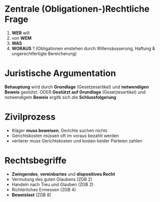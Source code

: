 # Zentrale (Obligationen-)Rechtliche Frage
1. **WER** will
2. von **WEM**
3. **WAS**
4. **WORAUS** ? (Obligationen enstehen durch Willensäusserung, Haftung & ungerechtfertigte Bereicherung)


# Juristische Argumentation

**Behauptung** wird durch **Grundlage** (Gesetzesartikel) und **notwendigen Beweis** gestützt.
ODER
**Gestützt auf Grundlage** (Gesetzesartikel) und notwendigem **Beweis** ergitb sich die **Schlussfolgerung**



# Zivilprozess
- Kläger **muss beweisen**, Gerichte suchen nichts
- Gerichtskosten müssen oft im voraus bezahlt werden
- verlierer muss Gerichtskosten und kosten beider Parteien zahlen
# Rechtsbegriffe
- **Zwingendes**, **vereinbartes** und **dispositives Recht**
- Vermutung des guten Glaubens (ZGB 2) 
- Handeln nach Treu und Glauben (ZGB 2)
- Richterliches Ermessen (ZGB 4)
- **Beweislast** (ZGB 8)



